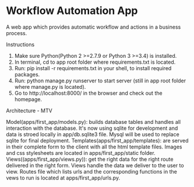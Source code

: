 # Workflow Automation App
A web app which provides automatic workflow and actions in a business process.

Instructions

1. Make sure Python(Python 2 >=2.7.9 or Python 3 >=3.4) is installed.
2. In terminal, cd to app root folder where requirements.txt is located.
3. Run: pip install -r requirements.txt in your shell, to install required packages.
4. Run: python manage.py runserver to start server (still in app root folder where manage.py is located).
5. Go to http://localhost:8000/ in the browser and check out the homepage.

Architecture - MTV

Model(apps/first_app/models.py): builds database tables and handles all interaction with the database. It's now using sqlite for development and data is stroed locally in app/db.sqlite3 file. Mysql will be used to replace sqlite for final deployment. 
Templates(apps/first_app/templates): are served in their complete form to the client with all the html template files. Images and css stylesheets are located in apps/first_app/static folder.
Views((apps/first_app/views.py)): get the right data for the right route delivered in the right form. Views handle the data we deliver to the user to view. Routes file which lists urls and the corresponding functions in the vews to run is located at apps/first_app/urls.py.



